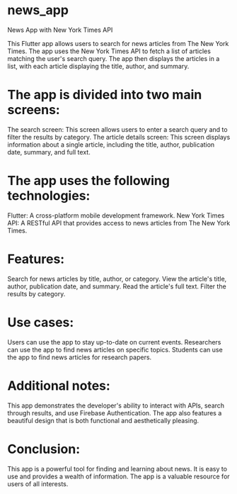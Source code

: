 # news_app

News App with New York Times API

This Flutter app allows users to search for news articles from The New York Times. The app uses the New York Times API to fetch a list of articles matching the user's search query. The app then displays the articles in a list, with each article displaying the title, author, and summary.

# The app is divided into two main screens:

The search screen: This screen allows users to enter a search query and to filter the results by category.
The article details screen: This screen displays information about a single article, including the title, author, publication date, summary, and full text.

# The app uses the following technologies:

Flutter: A cross-platform mobile development framework.
New York Times API: A RESTful API that provides access to news articles from The New York Times.

# Features:

Search for news articles by title, author, or category.
View the article's title, author, publication date, and summary.
Read the article's full text.
Filter the results by category.
# Use cases:

Users can use the app to stay up-to-date on current events.
Researchers can use the app to find news articles on specific topics.
Students can use the app to find news articles for research papers.
# Additional notes:

This app demonstrates the developer's ability to interact with APIs, search through results, and use Firebase Authentication.
The app also features a beautiful design that is both functional and aesthetically pleasing.
# Conclusion:

This app is a powerful tool for finding and learning about news. It is easy to use and provides a wealth of information. The app is a valuable resource for users of all interests.
